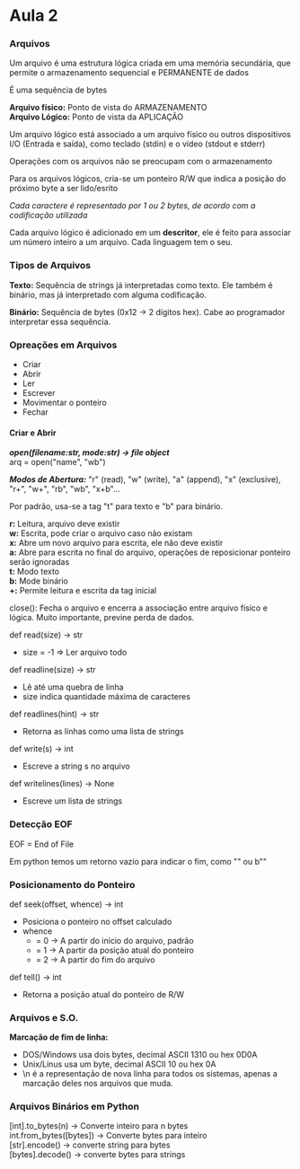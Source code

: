 # Aula 2

### Arquivos

Um arquivo é uma estrutura lógica criada em uma memória secundária, que permite o armazenamento sequencial e PERMANENTE de dados

É uma sequência de bytes

**Arquivo físico:** Ponto de vista do ARMAZENAMENTO  
**Arquivo Lógico:** Ponto de vista da APLICAÇÃO

Um arquivo lógico está associado a um arquivo físico ou outros dispositivos I/O (Entrada e saída), como teclado (stdin) e o vídeo (stdout e stderr)

Operações com os arquivos não se preocupam com o armazenamento

Para os arquivos lógicos, cria-se um ponteiro R/W que indica a posição do próximo byte a ser lido/esrito

*Cada caractere é representado por 1 ou 2 bytes, de acordo com a codificação utilizada*

Cada arquivo lógico é adicionado em um **descritor**, ele é feito para associar um número inteiro a um arquivo. Cada linguagem tem o seu.

### Tipos de Arquivos

**Texto:** Sequência de strings já interpretadas como texto. Ele também é binário, mas já interpretado com alguma codificação.

**Binário:** Sequência de bytes (0x12 -> 2 dígitos hex). Cabe ao programador interpretar essa sequência.

### Opreações em Arquivos

- Criar
- Abrir
- Ler
- Escrever
- Movimentar o ponteiro
- Fechar

#### Criar e Abrir

***open(filename:str, mode:str) -> file object***  
arq = open("name", "wb")

***Modos de Abertura:*** "r" (read), "w" (write), "a" (append), "x" (exclusive), "r+", "w+", "rb", "wb", "x+b"...

Por padrão, usa-se a tag "t" para texto e "b" para binário.

**r:** Leitura, arquivo deve existir  
**w:** Escrita, pode criar o arquivo caso não existam  
**x:** Abre um novo arquivo para escrita, ele não deve existir  
**a:** Abre para escrita no final do arquivo, operações de reposicionar ponteiro serão ignoradas  
**t:** Modo texto  
**b:** Mode binário  
**+:** Permite leitura e escrita da tag inicial  

close(): Fecha o arquivo e encerra a associação entre arquivo físico e lógica. Muito importante, previne perda de dados.

def read(size) -> str  
- size = -1 => Ler arquivo todo

def readline(size) -> str  
- Lê até uma quebra de linha
- size indica quantidade máxima de caracteres

def readlines(hint) -> str  
- Retorna as linhas como uma lista de strings

def write(s) -> int
- Escreve a string s no arquivo

def writelines(lines) -> None
- Escreve um lista de strings

### Detecção EOF

EOF = End of File

Em python temos um retorno vazio para indicar o fim, como "" ou b""

### Posicionamento do Ponteiro

def seek(offset, whence) -> int
- Posiciona o ponteiro no offset calculado
- whence
  * = 0 -> A partir do início do arquivo, padrão
  * = 1 -> A partir da posição atual do ponteiro
  * = 2 -> A partir do fim do arquivo

def tell() -> int
- Retorna a posição atual do ponteiro de R/W

### Arquivos e S.O.

**Marcação de fim de linha:** 
- DOS/Windows usa dois bytes, decimal ASCII 1310 ou hex 0D0A
- Unix/Linus usa um byte, decimal ASCII 10 ou hex 0A
- \n é a representação de nova linha para todos os sistemas, apenas a marcação deles nos arquivos que muda.

### Arquivos Binários em Python

[int].to_bytes(n) -> Converte inteiro para n bytes  
int.from_bytes([bytes]) -> Converte bytes para inteiro  
[str].encode() -> converte string para bytes  
[bytes].decode() -> converte bytes para strings
